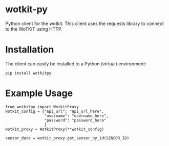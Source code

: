 wotkit-py
=========

Python client for the wotkit. This client uses the requests library to connect to the WoTKiT using HTTP.


Installation
==========
The client can easily be installed to a Python (virtual) environment: 

```
pip install wotkitpy
```

Example Usage
===========

```
from wotkitpy import WotkitProxy
wotkit_config = {"api_url": "api_url_here",
                 "username": "username_here",
                 "password": "password_here"
                 }
wotkit_proxy = WotkitProxy(**wotkit_config)

sensor_data = wotkit_proxy.get_sensor_by_id(SENSOR_ID)
```

